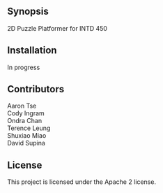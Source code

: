 ## Synopsis

2D Puzzle Platformer for INTD 450

## Installation

In progress

## Contributors

Aaron Tse<br/>
Cody Ingram<br/>
Ondra Chan<br/>
Terence Leung<br/>
Shuxiao Miao<br/>
David Supina<br/>

## License

This project is licensed under the Apache 2 license.
